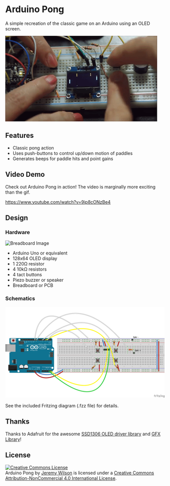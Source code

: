 # Arduino Pong
A simple recreation of the classic game on an Arduino using an OLED screen.

![](https://raw.githubusercontent.com/jerwil/Arduino_Pong/master/Media/Arduino_Pong_Gif.gif "Arduino Pong Animation")

## Features

* Classic pong action
* Uses push-buttons to control up/down motion of paddles
* Generates beeps for paddle hits and point gains

## Video Demo

Check out Arduino Pong in action! The video is marginally more exciting than the gif.

<https://www.youtube.com/watch?v=9ip8cONzBe4>

## Design

### Hardware

![](https://github.com/jerwil/Arduino_Pong/raw/master/Media/Arduino_Pong_Image.jpg "Breadboard Image")

* Arduino Uno or equivalent
* 128x64 OLED display
* 1 220Ω resistor
* 4 10kΩ resistors
* 4 tact buttons
* Piezo buzzer or speaker
* Breadboard or PCB

### Schematics

![](https://raw.githubusercontent.com/jerwil/Arduino_Pong/master/Media/Arduino_Pong_bb.png "Sleep Coach schematic")

See the included Fritzing diagram (.fzz file) for details.

## Thanks

Thanks to Adafruit for the awesome [SSD1306 OLED driver library](https://github.com/adafruit/Adafruit_SSD1306) and [GFX Library](https://github.com/adafruit/Adafruit-GFX-Library)! 

## License

<a rel="license" href="http://creativecommons.org/licenses/by-nc/4.0/"><img alt="Creative Commons License" style="border-width:0" src="http://i.creativecommons.org/l/by-nc/4.0/88x31.png" /></a><br /><span xmlns:dct="http://purl.org/dc/terms/" property="dct:title">Arduino Pong</span> by <a xmlns:cc="http://creativecommons.org/ns#" href="http://www.JeremyAdamWilson.com">Jeremy Wilson</a> is licensed under a <a rel="license" href="http://creativecommons.org/licenses/by-nc/4.0/">Creative Commons Attribution-NonCommercial 4.0 International License</a>.
